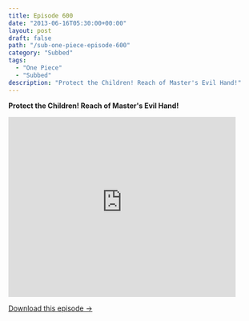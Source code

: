 ```yaml
---
title: Episode 600
date: "2013-06-16T05:30:00+00:00"
layout: post
draft: false
path: "/sub-one-piece-episode-600"
category: "Subbed"
tags:
  - "One Piece"
  - "Subbed"
description: "Protect the Children! Reach of Master's Evil Hand!"
---
```


**Protect the Children! Reach of Master's Evil Hand!**

<iframe width="640" height="360" src="https://www.rapidvideo.com/e/G6FRPFP30V" frameborder="0" marginwidth=0 marginheight=0 scrolling=no allowfullscreen style="max-width:90%;"></iframe>

<a href="http://ouo.io/qs/eCodkFEQ?s=https://www.rapidvideo.com/d/G6FRPFP30V" class="styled_a">Download this episode →</a>

